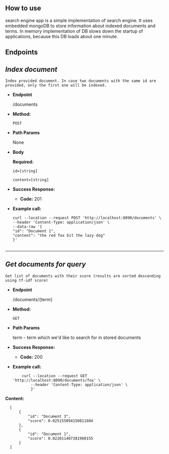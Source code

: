 ## How to use ##
search engine app is a simple implementation of search engine. It uses embedded mongoDB to store information about indexed documents and terms. 
In memory implementation of DB slows down the startup of applications, because this DB loads about one minute.

## Endpoints ##
 *Index document*
  ----
    Index provided document. In case two documents with the same id are provided, only the first one will be indexed.
  
  * **Endpoint**
  
    /documents
  
  * **Method:**
  
    `POST`
    
  *  **Path Params**
  
        None
  
  * **Body**
  
    **Required:**
 
       `id=[string]`
   
       `content=[string]`
   
  * **Success Response:**
  
    * **Code:** 201 <br />
    
   * **Example call:**
   
        ```
       curl --location --request POST 'http://localhost:8090/documents' \
       --header 'Content-Type: application/json' \
       --data-raw '{
       	"id": "Document 1",
       	"content": "the red fox bit the lazy dog"
       }'
    
 
 -----------
 *Get documents for query*
  ----
    Get list of documents with their score (results are sorted descending using tf-idf score)
  
  * **Endpoint**
  
    /documents/{term}
  
  * **Method:**
  
    `GET`
    
  *  **Path Params**
  
        term - term which we'd like to search for in stored documents
  
  * **Success Response:**

    * **Code:** 200 <br />
    
    
  * **Example call:**
       
       ```
           curl --location --request GET 'http://localhost:8090/documents/fox' \
               --header 'Content-Type: application/json' \
               }'
 
   **Content:** 
   
      [
          {
              "id": "Document 3",
              "score": 0.025155894150811604
          },
          {
              "id": "Document 1",
              "score": 0.022011407381960155
          }
      ]